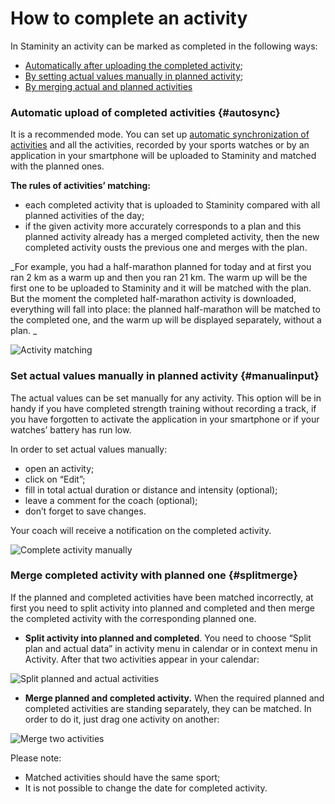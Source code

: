 # How to complete an activity

In Staminity an activity can be marked as completed in the following ways:

* [Automatically after uploading the completed activity](#autosync);
* [By setting actual values manually in planned activity](#manualinput);
* [By merging actual and planned activities](#splitmerge)

### Automatic upload of completed activities {#autosync}

It is a recommended mode. You can set up [automatic synchronization of activities](/questions/activity-auto-sync.md) and all the activities, recorded by your sports watches or by an application in your smartphone will be uploaded to Staminity and matched with the planned ones.

**The rules of activities’ matching:**

* each completed activity that is uploaded to Staminity compared with all planned activities of the day;
* if the given activity more accurately corresponds to a plan and this planned activity already has a merged completed activity, then the new completed activity ousts the previous one and merges with the plan.

_For example, you had a half-marathon planned for today and at first you ran 2 km as a warm up and then you ran 21 km. The warm up will be the first one to be uploaded to Staminity and it will be matched with the plan. But the moment the completed half-marathon activity is downloaded, everything will fall into place: the planned half-marathon will be matched to the completed one, and the warm up will be displayed separately, without a plan. _

![Activity matching](http://264710.selcdn.ru/assets/images/calendar/activity-matching.png)

### Set actual values manually in planned activity {#manualinput}

The actual values can be set manually for any activity. This option will be in handy if you have completed strength training without recording a track, if you have forgotten to activate the application in your smartphone or if your watches’ battery has run low.

In order to set actual values manually:

* open an activity;
* click on “Edit”;
* fill in total actual duration or distance and intensity \(optional\);
* leave a comment for the coach \(optional\);
* don’t forget to save changes.

Your coach will receive a notification on the completed activity.

![Complete activity manually](http://264710.selcdn.ru/assets/images/calendar/manual-complete.gif)

### Merge completed activity with planned one {#splitmerge}

If the planned and completed activities have been matched incorrectly, at first you need to split activity into planned and completed and then merge the completed activity with the corresponding planned one.

* **Split activity into planned and completed**. You need to choose “Split plan and actual data” in activity menu in calendar or in context menu in Activity. After that two activities appear in your calendar:

![Split planned and actual activities](https://264710.selcdn.ru/assets/images/_new/activity/split-activity.gif)

* **Merge planned and completed activity.** When the required planned and completed activities are standing separately, they can be matched. In order to do it, just drag one activity on another:

![Merge two activities](https://264710.selcdn.ru/assets/images/_new/activity/merge-activity.gif)

Please note:
* Matched activities should have the same sport;
* It is not possible to change the date for completed activity.
